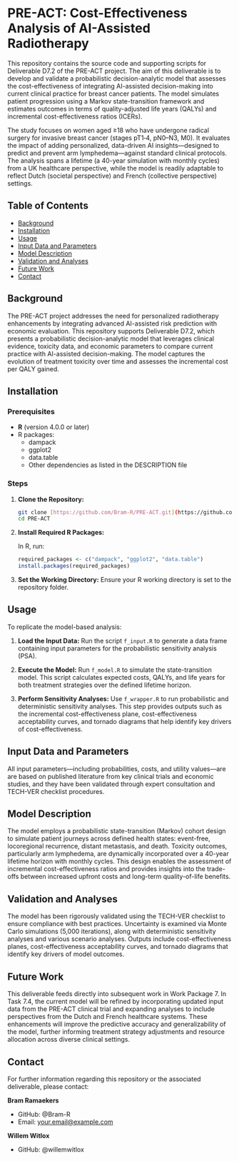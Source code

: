 # PRE-ACT: Cost-Effectiveness Analysis of AI-Assisted Radiotherapy

This repository contains the source code and supporting scripts for Deliverable D7.2 of the PRE-ACT project. The aim of this deliverable is to develop and validate a probabilistic decision-analytic model that assesses the cost-effectiveness of integrating AI-assisted decision-making into current clinical practice for breast cancer patients. The model simulates patient progression using a Markov state-transition framework and estimates outcomes in terms of quality-adjusted life years (QALYs) and incremental cost-effectiveness ratios (ICERs).

The study focuses on women aged ≥18 who have undergone radical surgery for invasive breast cancer (stages pT1‐4, pN0–N3, M0). It evaluates the impact of adding personalized, data-driven AI insights—designed to predict and prevent arm lymphedema—against standard clinical protocols. The analysis spans a lifetime (a 40-year simulation with monthly cycles) from a UK healthcare perspective, while the model is readily adaptable to reflect Dutch (societal perspective) and French (collective perspective) settings.

## Table of Contents

- [Background](#background)
- [Installation](#installation)
- [Usage](#usage)
- [Input Data and Parameters](#input-data-and-parameters)
- [Model Description](#model-description)
- [Validation and Analyses](#validation-and-analyses)
- [Future Work](#future-work)
- [Contact](#contact)

## Background

The PRE-ACT project addresses the need for personalized radiotherapy enhancements by integrating advanced AI-assisted risk prediction with economic evaluation. This repository supports Deliverable D7.2, which presents a probabilistic decision-analytic model that leverages clinical evidence, toxicity data, and economic parameters to compare current practice with AI-assisted decision-making. The model captures the evolution of treatment toxicity over time and assesses the incremental cost per QALY gained.

## Installation

### Prerequisites

- **R** (version 4.0.0 or later)
- R packages:
  - dampack
  - ggplot2
  - data.table
  - Other dependencies as listed in the DESCRIPTION file

### Steps

1.  **Clone the Repository:**
    ```bash
    git clone [https://github.com/Bram-R/PRE-ACT.git](https://github.com/Bram-R/PRE-ACT.git)
    cd PRE-ACT
    ```
2.  **Install Required R Packages:**

    In R, run:
    ```r
    required_packages <- c("dampack", "ggplot2", "data.table")
    install.packages(required_packages)
    ```
3.  **Set the Working Directory:**
    Ensure your R working directory is set to the repository folder.

## Usage

To replicate the model-based analysis:

1.  **Load the Input Data:**
    Run the script `f_input.R` to generate a data frame containing input parameters for the probabilistic sensitivity analysis (PSA).

2.  **Execute the Model:**
    Run `f_model.R` to simulate the state-transition model. This script calculates expected costs, QALYs, and life years for both treatment strategies over the defined lifetime horizon.

3.  **Perform Sensitivity Analyses:**
    Use `f_wrapper.R` to run probabilistic and deterministic sensitivity analyses. This step provides outputs such as the incremental cost-effectiveness plane, cost-effectiveness acceptability curves, and tornado diagrams that help identify key drivers of cost-effectiveness.

## Input Data and Parameters

All input parameters—including probabilities, costs, and utility values—are are based on published literature from key clinical trials and economic studies, and they have been validated through expert consultation and TECH-VER checklist procedures.

## Model Description

The model employs a probabilistic state-transition (Markov) cohort design to simulate patient journeys across defined health states: event-free, locoregional recurrence, distant metastasis, and death. Toxicity outcomes, particularly arm lymphedema, are dynamically incorporated over a 40-year lifetime horizon with monthly cycles. This design enables the assessment of incremental cost-effectiveness ratios and provides insights into the trade-offs between increased upfront costs and long-term quality-of-life benefits.

## Validation and Analyses

The model has been rigorously validated using the TECH-VER checklist to ensure compliance with best practices. Uncertainty is examined via Monte Carlo simulations (5,000 iterations), along with deterministic sensitivity analyses and various scenario analyses. Outputs include cost-effectiveness planes, cost-effectiveness acceptability curves, and tornado diagrams that identify key drivers of model outcomes.

## Future Work

This deliverable feeds directly into subsequent work in Work Package 7. In Task 7.4, the current model will be refined by incorporating updated input data from the PRE-ACT clinical trial and expanding analyses to include perspectives from the Dutch and French healthcare systems. These enhancements will improve the predictive accuracy and generalizability of the model, further informing treatment strategy adjustments and resource allocation across diverse clinical settings.

## Contact

For further information regarding this repository or the associated deliverable, please contact:

**Bram Ramaekers**
- GitHub: @Bram-R
- Email: your.email@example.com

**Willem Witlox**
- GitHub: @willemwitlox
